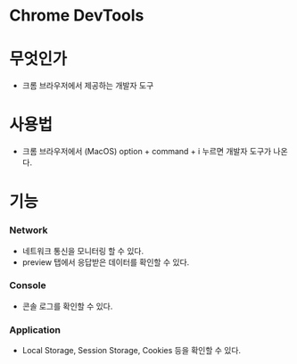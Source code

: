 # Chrome DevTools

# 무엇인가
- 크롬 브라우저에서 제공하는 개발자 도구

# 사용법
- 크롬 브라우저에서 (MacOS) option + command + i 누르면 개발자 도구가 나온다.

# 기능
### Network
- 네트워크 통신을 모니터링 할 수 있다.
- preview 탭에서 응답받은 데이터를 확인할 수 있다.

### Console
- 콘솔 로그를 확인할 수 있다.

### Application
- Local Storage, Session Storage, Cookies 등을 확인할 수 있다.